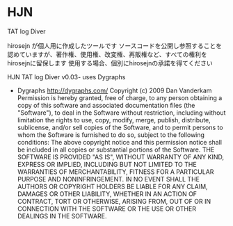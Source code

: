 # HJN
TAT log Diver

hirosejn が個人用に作成したツールです
ソースコードを公開し参照することを認めていますが、著作権、使用権、改変権、再販権など、すべての権利をhirosejnに留保します
使用する場合、個別にhirosejnの承諾を得てください

HJN TAT log Diver v0.03- uses Dygraphs

* Dygraphs
http://dygraphs.com/
Copyright (c) 2009 Dan Vanderkam
 Permission is hereby granted, free of charge, to any person obtaining a copy of this software and associated documentation files (the "Software"), to deal in the Software without restriction, including without limitation the rights to use, copy, modify, merge, publish, distribute, sublicense, and/or sell copies of the Software, and to permit persons to whom the Software is furnished to do so, subject to the following conditions:
 The above copyright notice and this permission notice shall be included in all copies or substantial portions of the Software.
 THE SOFTWARE IS PROVIDED "AS IS", WITHOUT WARRANTY OF ANY KIND, EXPRESS OR IMPLIED, INCLUDING BUT NOT LIMITED TO THE WARRANTIES OF MERCHANTABILITY, FITNESS FOR A PARTICULAR PURPOSE AND NONINFRINGEMENT. IN NO EVENT SHALL THE AUTHORS OR COPYRIGHT HOLDERS BE LIABLE FOR ANY CLAIM, DAMAGES OR OTHER LIABILITY, WHETHER IN AN ACTION OF CONTRACT, TORT OR OTHERWISE, ARISING FROM, OUT OF OR IN CONNECTION WITH THE SOFTWARE OR THE USE OR OTHER DEALINGS IN THE SOFTWARE.
